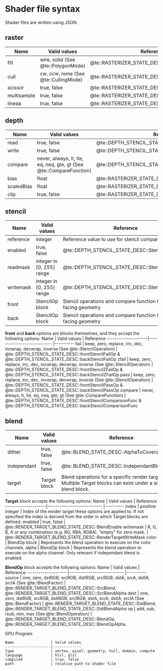 # Shader file syntax

Shader files are written using JSON.

## raster
Name                 | Valid values				   | Reference
---------------------|---------------------------- |----------
fill    	  	     | wire, solid (See @te::PolygonMode)			   | @te::RASTERIZER_STATE_DESC::polygonMode
cull    	  	     | cw, ccw, none (See @te::CullingMode)			   | @te::RASTERIZER_STATE_DESC::cullMode
scissor				 | true, false				   | @te::RASTERIZER_STATE_DESC::scissorEnable
multisample			 | true, false				   | @te::RASTERIZER_STATE_DESC::multisampleEnable
lineaa				 | true, false				   | @te::RASTERIZER_STATE_DESC::antialiasedLineEnable

## depth
Name                 | Valid values				   | Reference
---------------------|---------------------------- |----------
read    	  	     | true, false				   | @te::DEPTH_STENCIL_STATE_DESC::DepthReadEnable
write    	  	     | true, false				   | @te::DEPTH_STENCIL_STATE_DESC::DepthWriteEnable
compare    	  	     | never, always, lt, lte, eq, neq, gte, gt (See @te::CompareFunction)				   | @te::DEPTH_STENCIL_STATE_DESC::DepthComparisonFunc
bias    	  	     | float				       | @te::RASTERIZER_STATE_DESC::depthBias
scaledBias    	  	 | float				       | @te::RASTERIZER_STATE_DESC::slopeScaledDepthBias
clip    	  	     | true, false				   | @te::RASTERIZER_STATE_DESC::depthClipEnable

## stencil
Name                 | Valid values				   | Reference
---------------------|---------------------------- |----------
reference    	  	 | integer			           | Reference value to use for stencil compare operations.
enabled    	  	     | true, false				   | @te::DEPTH_STENCIL_STATE_DESC::StencilEnable
readmask    	  	 | integer in [0, 255] range   | @te::DEPTH_STENCIL_STATE_DESC::StencilReadMask
writemask    	  	 | integer in [0, 255] range   | @te::DEPTH_STENCIL_STATE_DESC::StencilWriteMask
front				 | StencilOp block			   | Stencil operations and compare function for front facing geometry
back				 | StencilOp block			   | Stencil operations and compare function for back facing geometry
 
**front** and **back** options are blocks themselves, and they accept the following options:
Name                 | Valid values				   | Reference
---------------------|---------------------------- |----------
fail    	  	 	| keep, zero, replace, inc, dec, incwrap, decwrap, inverse (See @te::StencilOperation)			           | @te::DEPTH_STENCIL_STATE_DESC::frontStencilFailOp & @te::DEPTH_STENCIL_STATE_DESC::backStencilFailOp
zfail    	  	 	| keep, zero, replace, inc, dec, incwrap, decwrap, inverse (See @te::StencilOperation)			           | @te::DEPTH_STENCIL_STATE_DESC::frontStencilZFailOp & @te::DEPTH_STENCIL_STATE_DESC::backStencilZFailOp
pass    	  	 	| keep, zero, replace, inc, dec, incwrap, decwrap, inverse (See @te::StencilOperation)			           | @te::DEPTH_STENCIL_STATE_DESC::frontStencilPassOp & @te::DEPTH_STENCIL_STATE_DESC::backStencilPassOp
compare				| never, always, lt, lte, eq, neq, gte, gt (See @te::CompareFunction) | @te::DEPTH_STENCIL_STATE_DESC::frontStencilComparisonFunc & @te::DEPTH_STENCIL_STATE_DESC::backStencilComparisonFunc

## blend
Name                 | Valid values				   | Reference
---------------------|---------------------------- |----------
dither    	  	 | true, false			           | @te::BLEND_STATE_DESC::AlphaToCoverageEnable
independant    	 | true, false			           | @te::BLEND_STATE_DESC::IndependantBlendEnable
target			 | Target block					   | Blend operations for a specific render target. Multiple Target blocks can exist under a single blend block.

**Target** block accepts the following options:
Name                 | Valid values				   | Reference
---------------------|---------------------------- |----------
index    	  	     | positive integer		       | Index of the render target these options are applied to. If not specified the index is derived from the order in which Target blocks are defined.
enabled				 | true, false				   | @te::RENDER_TARGET_BLEND_STATE_DESC::BlendEnable
writemask		     | R, G, B, A or any combination (e.g. RG, RBA, RGBA). "empty" for zero mask.					   | @te::RENDER_TARGET_BLEND_STATE_DESC::RenderTargetWriteMask
color    	  	     | BlendOp block	       	   | Represents the blend operation to execute on the color channels.
alpha				 | BlendOp block			   | Represents the blend operation to execute on the alpha channel. Only relevant if independant blend is enabled.

**BlendOp** block accepts the following options:
Name                 | Valid values				   | Reference
---------------------|---------------------------- |----------
source    	  	     | one, zero, dstRGB, srcRGB, dstIRGB, srcIRGB, dstA, srcA, dstIA, srcIA (See @te::BlendFactor)		       | @te::RENDER_TARGET_BLEND_STATE_DESC::SrcBlend, @te::RENDER_TARGET_BLEND_STATE_DESC::SrcBlendAlpha
dest    	  	     | one, zero, dstRGB, srcRGB, dstIRGB, srcIRGB, dstA, srcA, dstIA, srcIA (See @te::BlendFactor)		       | @te::RENDER_TARGET_BLEND_STATE_DESC::DstBlend, @te::RENDER_TARGET_BLEND_STATE_DESC::DstBlendAlpha
op    	  	     | add, sub, rsub, min, max (See @te::BlendOperation)		       | @te::RENDER_TARGET_BLEND_STATE_DESC::BlendOp, @te::RENDER_TARGET_BLEND_STATE_DESC::BlendOpAlpha

GPU Program

~~~~~~~~~~~~~~
Name                 | Valid values				  
---------------------|-------------
type                 | vertex, pixel, geometry, hull, domain, compute
language             | hlsl, glsl
compiled             | true, false
path                 | relative path to shader file
~~~~~~~~~~~~~~